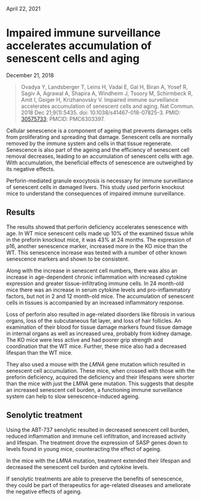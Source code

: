April 22, 2021

# Impaired immune surveillance accelerates accumulation of senescent cells and aging

December 21, 2018

> Ovadya Y, Landsberger T, Leins H, Vadai E, Gal H, Biran A, Yosef R, Sagiv A,
> Agrawal A, Shapira A, Windheim J, Tsoory M, Schirmbeck R, Amit I, Geiger H,
> Krizhanovsky V. Impaired immune surveillance accelerates accumulation of
> senescent cells and aging. Nat Commun. 2018 Dec 21;9(1):5435. doi:
> 10.1038/s41467-018-07825-3. PMID:
> [30575733](https://pubmed.ncbi.nlm.nih.gov/30575733); PMCID: PMC6303397.

Cellular senescence is a component of ageing that prevents damages cells from
proliferating and spreading that damage. Senescent cells are normally removed by
the immune system and cells in that tissue regenerate. Senescence is also part
of the ageing and the efficiency of senescent cell removal decreases, leading to
an accumulation of senescent cells with age. With accumulation, the beneficial
effects of senescence are outweighed by its negative effects.

Perforin-mediated granule exocytosis is necessary for immune surveillance of
senescent cells in damaged livers. This study used perforin knockout mice to
understand the consequences of impaired immune surveillance.

## Results

The results showed that perforin deficiency accelerates senescence with age. In
WT mice senescent cells made up 10% of the examined tissue while in the preforin
knockout mice, it was 43% at 24 months. The expression of p16, another
senescence marker, increased more in the KO mice than the WT. This senescence
increase was tested with a number of other known senescence markers and shown to
be consistent.

Along with the increase in senescent cell numbers, there was also an increase in
age-dependent chronic inflammation with increased cytokine expression and
greater tissue-infiltrating immune cells. In 24 month-old mice there was an
increase in serum cytokine levels and pro-inflammatory factors, but not in 2 and
12 month-old mice. The accumulation of senescent cells in tissues is accompanied
by an increased inflammatory response.

Loss of perforin also resulted in age-related disorders like fibrosis in various
organs, loss of the subcutaneous fat layer, and loss of hair follicles. An
examination of their blood for tissue damage markers found tissue damage in
internal organs as well as increased urea, probably from kidney damage. The KO
mice were less active and had poorer grip strength and coordination that the WT
mice. Further, these mice also had a decreased lifespan than the WT mice.

They also used a mouse with the *LMNA* gene mutation which resulted in
senescent cell accumulation. These mice, when crossed with those with the
preforin deficiency, acquired the deficiency and their lifespans were shorter
than the mice with just the *LMNA* gene mutation. This suggests that despite an
increased senescent cell burden, a functioning immune surveillance system can
help to slow senescence-induced ageing.

## Senolytic treatment

Using the ABT-737 senolytic resulted in decreased senescent cell burden, reduced
inflammation and immune cell infiltration, and increased activity and lifespan.
The treatment drove the expression of SASP genes down to levels found in young
mice, counteracting the effect of ageing.

In the mice with the *LMNA* mutation, treatment extended their lifespan and
decreased the senescent cell burden and cytokine levels.

If senolytic treatments are able to preserve the benefits of senescence, they
could be part of therapeutics for age-related diseases and ameliorate the
negative effects of ageing.
